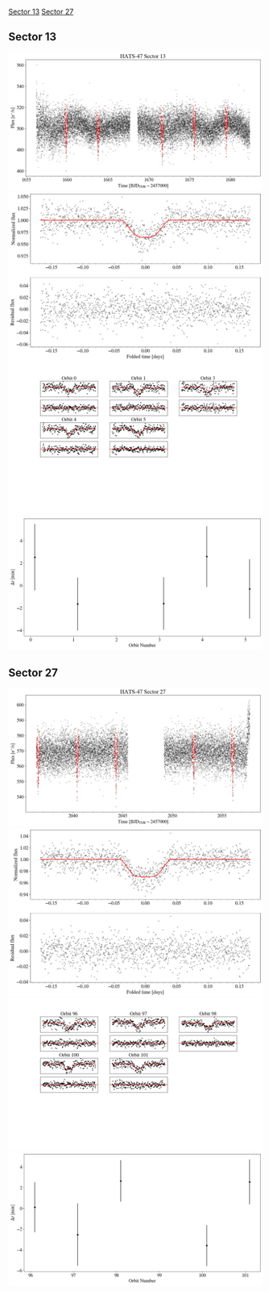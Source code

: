 [Sector 13](#sector13)
[Sector 27](#sector27)

<a name = "sector13"></a>
## Sector 13
![alt text](/tt/HATS-47_Sector_13/HATS-47_Sector_13_a_TimeSeries.png)
![alt text](/tt/HATS-47_Sector_13/HATS-47_Sector_13_b_FoldedLightCurve.png)
![alt text](/tt/HATS-47_Sector_13/HATS-47_Sector_13_b_IndividualTransitsWithFit.png)
![alt text](/tt/HATS-47_Sector_13/HATS-47_Sector_13_c_TimingResiduals.png)

<a name = "sector27"></a>
## Sector 27
![alt text](/tt/HATS-47_Sector_27/HATS-47_Sector_27_a_TimeSeries.png)
![alt text](/tt/HATS-47_Sector_27/HATS-47_Sector_27_b_FoldedLightCurve.png)
![alt text](/tt/HATS-47_Sector_27/HATS-47_Sector_27_b_IndividualTransitsWithFit.png)
![alt text](/tt/HATS-47_Sector_27/HATS-47_Sector_27_c_TimingResiduals.png)

